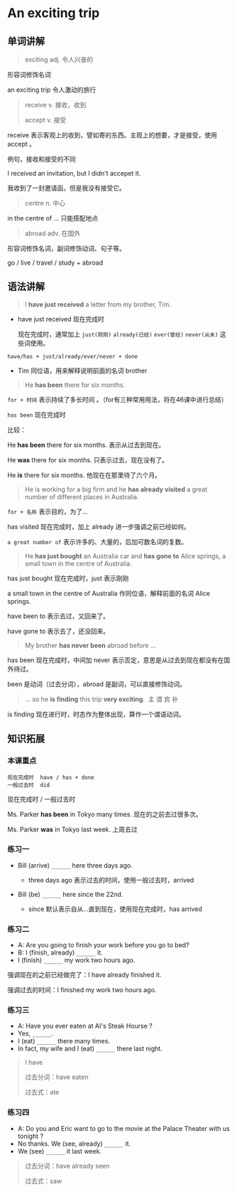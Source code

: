 # An exciting trip

## 单词讲解

> exciting adj. 令人兴奋的

形容词修饰名词

an exciting trip 令人激动的旅行



> receive v. 接收，收到
>
> accept v. 接受

receive 表示客观上的收到，譬如寄的东西。主观上的想要，才是接受，使用 accept 。

例句，接收和接受的不同

I received an invitation, but I didn't accepet it.

我收到了一封邀请函，但是我没有接受它。



> centre  n. 中心

in the centre of ... 只能搭配地点



> abroad adv. 在国外

形容词修饰名词，副词修饰动词、句子等。

go / live / travel / study + abroad



## 语法讲解

> I **have just received** a letter from my brother, Tim.

- have just received 现在完成时

  现在完成时，通常加上 `just(刚刚)` `already(已经)` `ever(曾经)` `never(从未)` 这些词使用。

```
have/has + just/already/ever/never + done
```

- Tim 同位语，用来解释说明前面的名词 brother



> He **has been** there for six months.

`for + 时间` 表示持续了多长时间 。（for有三种常用用法，将在46课中进行总结）

`has been` 现在完成时

比较：

He **has been** there for six months. 表示从过去到现在。

He **was** there for six months.  只表示过去，现在没有了。

He **is** there for six months. 他现在在那里待了六个月。



> He is working for a big firm and he **has already visited** a great number of different places in Australia.

`for + 名称` 表示目的，为了...

has visited 现在完成时，加上 already 进一步强调之前已经如何。

`a great number of`  表示许多的、大量的，后加可数名词的复数。



> He **has just bought** an Australia car and **has gone to** Alice springs, a small town in the centre of Australia.

has just bought 现在完成时，just 表示刚刚

a small town in the centre of Australia 作同位语，解释前面的名词 Alice springs.

have been to  表示去过，又回来了。

have gone to  表示去了，还没回来。



> My brother **has never been** abroad before ...

has been 现在完成时，中间加 never 表示否定，意思是从过去到现在都没有在国外待过。

been 是动词（过去分词），abroad 是副词，可以直接修饰动词。



> ... so he **is finding** this trip **very exciting**.
> ​         主  谓               宾           补

is finding 现在进行时，时态作为整体出现，算作一个谓语动词。







## 知识拓展

### 本课重点

```
现在完成时  have / has + done
一般过去时  did
```

现在完成时 / 一般过去时

Ms. Parker **has been** in Tokyo many times. 现在的之前去过很多次。

Ms. Parker **was** in Tokyo last week. 上周去过



### 练习一

- Bill (arrive)  `______`  here three days ago.
  - three days ago 表示过去的时间，使用一般过去时，arrived

- Bill (be) `______` here since the 22nd.
  - since 默认表示自从...直到现在，使用现在完成时，has arrived



### 练习二

- A: Are you going to finish your work before you go to bed?
- B: I (finish, already) `______` it.
- I (finish) `______` my work two hours ago.

强调现在的之前已经做完了：I have already finished it.

强调过去的时间：I finished my work two hours ago.



### 练习三

- A: Have you ever eaten at AI's Steak Hourse ?
- Yes, `______`.
- I (eat) `______` there many times.
- In fact, my wife and I (eat) `______` there last night.

> I have
>
> 过去分词：have eaten
>
> 过去式：ate



### 练习四

- A: Do you and Eric want to go to the movie at the Palace Theater with us tonight ?
- No thanks. We (see, already) `______` it.
- We (see) `______` it last week.

> 过去分词：have already seen
>
> 过去式：saw

